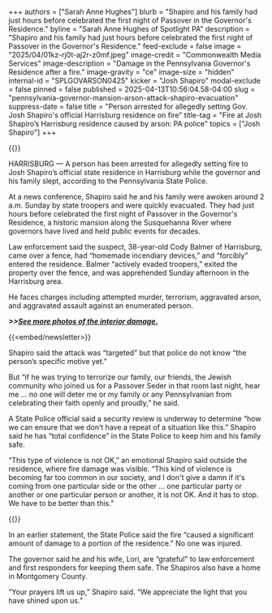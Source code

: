 +++
authors = ["Sarah Anne Hughes"]
blurb = "Shapiro and his family had just hours before celebrated the first night of Passover in the Governor's Residence."
byline = "Sarah Anne Hughes of Spotlight PA"
description = "Shapiro and his family had just hours before celebrated the first night of Passover in the Governor's Residence."
feed-exclude = false
image = "2025/04/01kz-rj0t-aj2r-z0mf.jpeg"
image-credit = "Commonwealth Media Services"
image-description = "Damage in the Pennsylvania Governor's Residence after a fire."
image-gravity = "ce"
image-size = "hidden"
internal-id = "SPLGOVARSON0425"
kicker = "Josh Shapiro"
modal-exclude = false
pinned = false
published = 2025-04-13T10:56:04.58-04:00
slug = "pennsylvania-governor-mansion-arson-attack-shapiro-evacuation"
suppress-date = false
title = "Person arrested for allegedly setting Gov. Josh Shapiro's official Harrisburg residence on fire"
title-tag = "Fire at Josh Shapiro’s Harrisburg residence caused by arson: PA police"
topics = ["Josh Shapiro"]
+++

{{<youtube id="XeN7RuwkT5g" loading="lazy">}}

HARRISBURG — A person has been arrested for allegedly setting fire to Josh Shapiro’s official state residence in Harrisburg while the governor and his family slept, according to the Pennsylvania State Police.

At a news conference, Shapiro said he and his family were awoken around 2 a.m. Sunday by state troopers and were quickly evacuated. They had just hours before celebrated the first night of Passover in the Governor&#39;s Residence, a historic mansion along the Susquehanna River where governors have lived and held public events for decades.

Law enforcement said the suspect, 38-year-old Cody Balmer of Harrisburg, came over a fence, had “homemade incendiary devices,” and “forcibly” entered the residence. Balmer “actively evaded troopers,” exited the property over the fence, and was apprehended Sunday afternoon in the Harrisburg area.

He faces charges including attempted murder, terrorism, aggravated arson, and aggravated assault against an enumerated person.

<strong><em>&gt;&gt;</em></strong><a href="https://pacast.com/m?p=27601"><strong><em>See more photos of the interior damage.</em></strong></a><strong><em></em></strong>

{{<embed/newsletter>}}

Shapiro said the attack was “targeted” but that police do not know “the person’s specific motive yet.”

But “if he was trying to terrorize our family, our friends, the Jewish community who joined us for a Passover Seder in that room last night, hear me … no one will deter me or my family or any Pennsylvanian from celebrating their faith openly and proudly,” he said.

A State Police official said a security review is underway to determine “how we can ensure that we don’t have a repeat of a situation like this.” Shapiro said he has “total confidence” in the State Police to keep him and his family safe.

“This type of violence is not OK,” an emotional Shapiro said outside the residence, where fire damage was visible. “This kind of violence is becoming far too common in our society, and I don&#39;t give a damn if it&#39;s coming from one particular side or the other … one particular party or another or one particular person or another, it is not OK. And it has to stop. We have to be better than this.”

{{<picture src="cas/cgxt-1txw-199h-0t9q.jpeg" description="Gov. Josh Shapiro is shown fire damage inside the Pennsylvania Governor’s Residence in Harrisburg." caption="Gov. Josh Shapiro is shown fire damage inside the Pennsylvania Governor’s Residence in Harrisburg." credit="Commonwealth Media Services">}}

In an earlier statement, the State Police said the fire “caused a significant amount of damage to a portion of the residence.” No one was injured.

The governor said he and his wife, Lori, are “grateful” to law enforcement and first responders for keeping them safe. The Shapiros also have a home in Montgomery County.

“Your prayers lift us up,” Shapiro said. “We appreciate the light that you have shined upon us.”

